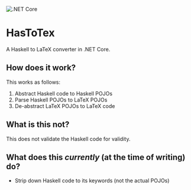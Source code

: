 ![.NET Core](https://github.com/MetaColon/HasToTex/workflows/.NET%20Core/badge.svg)
# HasToTex
A Haskell to LaTeX converter in .NET Core.

## How does it work?
This works as follows:
1. Abstract Haskell code to Haskell POJOs
2. Parse Haskell POJOs to LaTeX POJOs
3. De-abstract LaTeX POJOs to LaTeX code

## What is this not?
This does not validate the Haskell code for validity.

## What does this _currently_ (at the time of writing) do?
* Strip down Haskell code to its keywords (not the actual POJOs)
